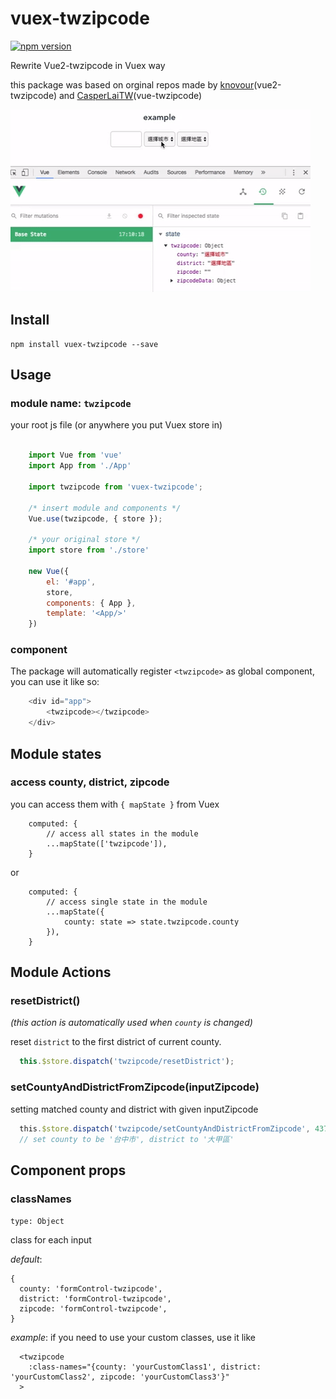 # vuex-twzipcode
[![npm version](https://badge.fury.io/js/vuex-twzipcode.svg)](https://www.npmjs.com/package/vuex-twzipcode)

Rewrite Vue2-twzipcode in Vuex way 

this package was based on orginal repos made by
[knovour](https://www.npmjs.com/package/vue2-twzipcode)(vue2-twzipcode) and [CasperLaiTW](https://github.com/CasperLaiTW/vue-twzipcode)(vue-twzipcode) 

![image](./static/giphy-twzipcode.gif)

## Install
```
npm install vuex-twzipcode --save
```

## Usage
### module name: `twzipcode`
your root js file (or anywhere you put Vuex store in)
```js

    import Vue from 'vue'
    import App from './App'

    import twzipcode from 'vuex-twzipcode';
    
    /* insert module and components */
    Vue.use(twzipcode, { store }); 
    
    /* your original store */
    import store from './store' 

    new Vue({
        el: '#app',
        store,
        components: { App },
        template: '<App/>'
    })
```
### component
The package will automatically register `<twzipcode>` as global component,
you can use it like so:

```js
    <div id="app">
        <twzipcode></twzipcode>
    </div>    
```
## Module states
### access county, district, zipcode
you can access them with `{ mapState }` from Vuex
```
    computed: {
        // access all states in the module
        ...mapState(['twzipcode']),
    }
```
or
```
    computed: {
        // access single state in the module
        ...mapState({
            county: state => state.twzipcode.county
        }),
    }
```
## Module Actions

### resetDistrict()
*(this action is automatically used when `county` is changed)*

reset `district` to the first district of current county.

```js
  this.$store.dispatch('twzipcode/resetDistrict');
```

### setCountyAndDistrictFromZipcode(inputZipcode)
setting matched county and district with given inputZipcode

```js
  this.$store.dispatch('twzipcode/setCountyAndDistrictFromZipcode', 437);
  // set county to be '台中市', district to '大甲區'
```

## Component props

### classNames 
`type: Object`

class for each input

*default*: 
```
{
  county: 'formControl-twzipcode',
  district: 'formControl-twzipcode',
  zipcode: 'formControl-twzipcode',
}
```

*example*: if you need to use your custom classes, use it like
```
  <twzipcode 
    :class-names="{county: 'yourCustomClass1', district: 'yourCustomClass2', zipcode: 'yourCustomClass3'}"
  >
```

